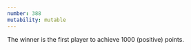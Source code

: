 ```yaml
---
number: 388
mutability: mutable
---
```


The winner is the first player to achieve 1000 (positive) points.
